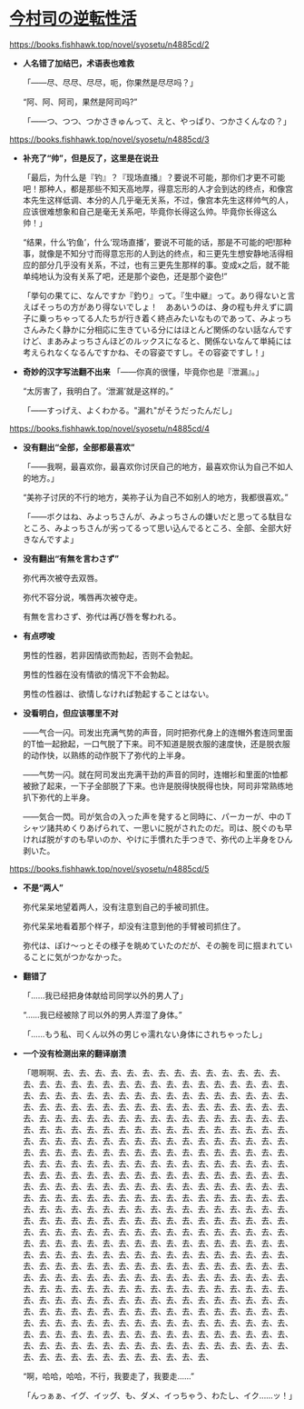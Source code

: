 # [今村司の逆転性活](https://books.fishhawk.top/novel/syosetu/n4885cd)

https://books.fishhawk.top/novel/syosetu/n4885cd/2

- **人名错了加结巴，术语表也难救**

   「——尽、尽尽、尽尽，呃，你果然是尽尽吗？」

   “阿、阿、阿司，果然是阿司吗?”

   「――つ、つつ、つかさきゅんって、えと、やっぱり、つかさくんなの？」


https://books.fishhawk.top/novel/syosetu/n4885cd/3


- **补充了“帅”，但是反了，这里是在说丑**

   「最后，为什么是『钓』？『现场直播』？要说不可能，那你们才更不可能吧！那种人，都是那些不知天高地厚，得意忘形的人才会到达的终点，和像宫本先生这样低调、本分的人几乎毫无关系，不过，像宫本先生这样帅气的人，应该很难想象和自己是毫无关系吧，毕竟你长得这么帅。毕竟你长得这么帅！」

   “结果，什么‘钓鱼’，什么‘现场直播’，要说不可能的话，那是不可能的吧!那种事，就像是不知分寸而得意忘形的人到达的终点，和三更先生想安静地活得相应的部分几乎没有关系，不过，也有三更先生那样的事。变成x之后，就不能单纯地认为没有关系了吧，还是那个姿色，还是那个姿色!”

   「挙句の果てに、なんですか『釣り』って。『生中継』って。あり得ないと言えばそっちの方があり得ないでしょ！　ああいうのは、身の程も弁えずに調子に乗っちゃってる人たちが行き着く終点みたいなものであって、みよっちさんみたく静かに分相応に生きている分にはほとんど関係のない話なんですけど、まあみよっちさんほどのルックスになると、関係ないなんて単純には考えられなくなるんですかね、その容姿ですし。その容姿ですし！」


- **奇妙的汉字写法翻不出来**
   「——你真的很懂，毕竟你也是『泄漏』。」

   “太厉害了，我明白了。‘泄漏’就是这样的。”

   「――すっげえ、よくわかる。"漏れ"がそうだったんだし」


https://books.fishhawk.top/novel/syosetu/n4885cd/4

- **没有翻出“全部，全部都最喜欢”**

   「——我啊，最喜欢你，最喜欢你讨厌自己的地方，最喜欢你认为自己不如人的地方。」

   “美祢子讨厌的不行的地方，美祢子认为自己不如别人的地方，我都很喜欢。”

   「――ボクはね、みよっちさんが、みよっちさんの嫌いだと思ってる駄目なところ、みよっちさんが劣ってるって思い込んでるところ、全部、全部大好きなんですよ」


- **没有翻出“有無を言わさず”**

   弥代再次被夺去双唇。

   弥代不容分说，嘴唇再次被夺走。

   有無を言わさず、弥代は再び唇を奪われる。


- **有点啰唆**

   男性的性器，若非因情欲而勃起，否则不会勃起。

   男性的性器在没有情欲的情况下不会勃起。

   男性の性器は、欲情しなければ勃起することはない。　


- **没看明白，但应该哪里不对**

   ——气合一闪。司发出充满气势的声音，同时把弥代身上的连帽外套连同里面的T恤一起掀起，一口气脱了下来。司不知道是脱衣服的速度快，还是脱衣服的动作快，以熟练的动作脱下了弥代的上半身。

   ——气势一闪。就在阿司发出充满干劲的声音的同时，连帽衫和里面的t恤都被掀了起来，一下子全部脱了下来。也许是脱得快脱得也快，阿司非常熟练地扒下弥代的上半身。

   ――気合一閃。司が気合の入った声を発すると同時に、パーカーが、中のＴシャツ諸共めくりあげられて、一思いに脱がされたのだ。司は、脱ぐのも早ければ脱がすのも早いのか、やけに手慣れた手つきで、弥代の上半身をひん剥いた。


https://books.fishhawk.top/novel/syosetu/n4885cd/5

- **不是“两人”**

   弥代呆呆地望着两人，没有注意到自己的手被司抓住。

   弥代呆呆地看着那个样子，却没有注意到他的手臂被司抓住了。

   弥代は、ぽけ～っとその様子を眺めていたのだが、その腕を司に掴まれていることに気がつかなかった。


- **翻错了**

   「……我已经把身体献给司同学以外的男人了」

   “……我已经被除了司以外的男人弄湿了身体。”

   「……もう私、司くん以外の男じゃ濡れない身体にされちゃったし」


- **一个没有检测出来的翻译崩溃**

   「嗯啊啊、去、去、去、去、去、去、去、去、去、去、去、去、去、去、去、去、去、去、去、去、去、去、去、去、去、去、去、去、去、去、去、去、去、去、去、去、去、去、去、去、去、去、去、去、去、去、去、去、去、去、去、去、去、去、去、去、去、去、去、去、去、去、去、去、去、去、去、去、去、去、去、去、去、去、去、去、去、去、去、去、去、去、去、去、去、去、去、去、去、去、去、去、去、去、去、去、去、去、去、去、去、去、去、去、去、去、去、去、去、去、去、去、去、去、去、去、去、去、去、去、去、去、去、去、去、去、去、去、去、去、去、去、去、去、去、去、去、去、去、去、去、去、去、去、去、去、去、去、去、去、去、去、去、去、去、去、去、去、去、去、去、去、去、去、去、去、去、去、去、去、去、去、去、去、去、去、去、去、去、去、去、去、去、去、去、去、去、去、去、去、去、去、去、去、去、去、去、去、去、去、去、去、去、去、去、去、去、去、去、去、去、去、去、去、去、去、去、去、去、去、去、去、去、去、去、去、去、去、去、去、去、去、去、去、去、去、去、去、去、去、去、去、去、去、去、去、去、去、去、去、去、去、去、去、去、去、去、去、去、去、去、去、去、去、去、去、去、去、去、去、去、去、去、去、去、去、去、去、去、去、去、去、去、去、去、去、去、去、去、去、去、去、去、去、去、去、去、去、去、去、去、去、去、去、去、去、去、去、去、去、去、去、去、去、去、去、去、去、去、去、去、去、去、去、去、去、去、去、去、去、去、去、去、去、去、去、去、去、去、去、去、去、去、去、去、去、去、去、去、去、去、去、去、去、去、去、去、去、去、去、去、去、去、去、去、去、去、去、去、去、去、去、去、去、去、去、去、去、去、去、去、去、去、去、去、去、去、去、去、去、去、去、去、去、去、去、去、去、去、去、去、去、去、去、去、去、去、去、去、去、去、去、去、去、去、去、去、去、去、去、去、去、去、去、去、去、去、去、去、去、去、去、去、去、

   “啊，哈哈，哈哈，不行，我要走了，我要走……”

   「んっぁぁ、イグ、イッグ、も、ダメ、イっちゃう、わたし、イク……ッ！」